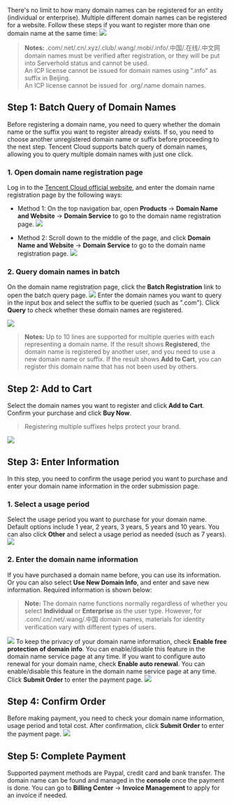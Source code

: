 There's no limit to how many domain names can be registered for an entity (individual or enterprise). Multiple different domain names can be registered for a website. Follow these steps if you want to register more than one domain name at the same time:
![](//mc.qcloudimg.com/static/img/8cbcad887c195fe8b93eaba7a3eb6f26/image.png)
>**Notes:**
>.com/.net/.cn/.xyz/.club/.wang/.mobi/.info/.中国/.在线/.中文网 domain names must be verified after registration, or they will be put into Serverhold status and cannot be used.  
>An ICP license cannot be issued for domain names using ".info" as suffix in Beijing.  
>An ICP license cannot be issued for .org/.name domain names.

## Step 1: Batch Query of Domain Names
Before registering a domain name, you need to query whether the domain name or the suffix you want to register already exists. If so, you need to choose another unregistered domain name or suffix before proceeding to the next step.
Tencent Cloud supports batch query of domain names, allowing you to query multiple domain names with just one click.
### 1. Open domain name registration page
Log in to the [Tencent Cloud official website](https://cloud.tencent.com/), and enter the domain name registration page by the following ways:
 - Method 1: On the top navigation bar, open **Products** -> **Domain Name and Website** -> **Domain Service** to go to the domain name registration page.
![](https://main.qcloudimg.com/raw/2c11e1f4eb95daeb861c7f27e5e6444e.png)

- Method 2: Scroll down to the middle of the page, and click **Domain Name and Website** -> **Domain Service** to go to the domain name registration page.
![](https://main.qcloudimg.com/raw/b255cb790f187c21e51869d338f470bd.png)

### 2. Query domain names in batch
On the domain name registration page, click the **Batch Registration** link to open the batch query page.
![](https://main.qcloudimg.com/raw/518f8e61f809dd06a1f7577274c04b7f.png)
Enter the domain names you want to query in the input box and select the suffix to be queried (such as ".com"). Click **Query** to check whether these domain names are registered.

![](https://main.qcloudimg.com/raw/6722fdf6b26f75a421f5534f2902f32d.png)

>**Notes:**
>Up to 10 lines are supported for multiple queries with each representing a domain name.
>If the result shows **Registered**, the domain name is registered by another user, and you need to use a new domain name or suffix.
>If the result shows **Add to Cart**, you can register this domain name that has not been used by others.

## Step 2: Add to Cart
Select the domain names you want to register and click **Add to Cart**. Confirm your purchase and click **Buy Now**.
>Registering multiple suffixes helps protect your brand.

![](//mc.qcloudimg.com/static/img/5dc7da7345d8c35db2c23fa89ed03e37/image.png)
## Step 3: Enter Information
In this step, you need to confirm the usage period you want to purchase and enter your domain name information in the order submission page.
### 1. Select a usage period
Select the usage period you want to purchase for your domain name. Default options include 1 year, 2 years, 3 years, 5 years and 10 years. You can also click **Other** and select a usage period as needed (such as 7 years).
![](https://main.qcloudimg.com/raw/4c4844b31d54bdff490f2ec85ee76adc.png)
### 2. Enter the domain name information
If you have purchased a domain name before, you can use its information.
Or you can also select **Use New Domain Info**, and enter and save new information. Required information is shown below:
>**Note:**
>The domain name functions normally regardless of whether you select **Individual** or **Enterprise** as the user type. However, for .com/.cn/.net/.wang/.中国 domain names, materials for identity verification vary with different types of users.

![](//mc.qcloudimg.com/static/img/66389664a410168720f6aaf938405577/image.png)
To keep the privacy of your domain name information, check **Enable free protection of domain info**. You can enable/disable this feature in the domain name service page at any time.
If you want to configure auto renewal for your domain name, check **Enable auto renewal**. You can enable/disable this feature in the domain name service page at any time. Click **Submit Order** to enter the payment page.
![](//mc.qcloudimg.com/static/img/c2ae4d1f28fa3d02bea0618027259f42/image.png)

## Step 4: Confirm Order
Before making payment, you need to check your domain name information, usage period and total cost. After confirmation, click **Submit Order** to enter the payment page.
![](//mc.qcloudimg.com/static/img/d39d93611feeff7a2b9e3d5d59dd6fc3/image.png)

## Step 5: Complete Payment
Supported payment methods are Paypal, credit card and bank transfer. The domain name can be found and managed in the **console** once the payment is done. You can go to **Billing Center** -> **Invoice Management** to apply for an invoice if needed.


